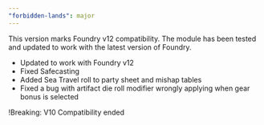 ```yaml
---
"forbidden-lands": major
---
```


This version marks Foundry v12 compatibility. The module has been tested and updated to work with the latest version of Foundry.

- Updated to work with Foundry v12
- Fixed Safecasting
- Added Sea Travel roll to party sheet and mishap tables
- Fixed a bug with artifact die roll modifier wrongly applying when gear bonus is selected

!Breaking: V10 Compatibility ended
